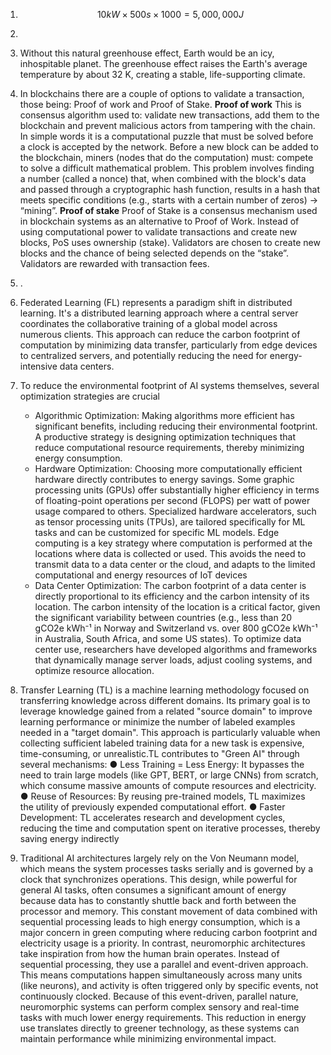 
1. $$10kW \times 500s \times 1000 = 5, 000, 000 J$$
2. 

3. Without this natural greenhouse effect, Earth would be an icy, inhospitable planet. The greenhouse effect raises the Earth's average temperature by about 32 K, creating a stable, life-supporting climate.
4. In blockchains there are a couple of options to validate a transaction, those being: Proof of work and Proof of Stake.
   **Proof of work**
   This is  consensus algorithm used to: validate new transactions, add them to the blockchain and prevent malicious actors from tampering with the chain. In simple words it is a computational puzzle that must be solved before a clock is accepted by the network. Before a new block can be added to the blockchain, miners (nodes that do the computation) must: compete to solve a difficult mathematical problem. This problem involves finding a number (called a nonce) that, when combined with the block's data and passed through a cryptographic hash function, results in a hash that meets specific conditions (e.g., starts with a certain number of zeros) → “mining”.
   **Proof of stake**
   Proof of Stake is a consensus mechanism used in blockchain systems as an alternative to Proof of Work. Instead of using computational power to validate transactions and create new blocks, PoS uses ownership (stake). Validators are chosen to create new blocks and the chance of being selected depends on the “stake”. Validators are rewarded with transaction fees.
5. .
6. Federated Learning (FL) represents a paradigm shift in distributed learning. It's a distributed learning approach where a central server coordinates the collaborative training of a global model across numerous clients.
   This approach can reduce the carbon footprint of computation by minimizing data transfer, particularly from edge devices to centralized servers, and potentially reducing the need for energy-intensive data centers. 
7. To reduce the environmental footprint of AI systems themselves, several optimization strategies are crucial 
   
   - Algorithmic Optimization: 
     Making algorithms more efficient has significant benefits, including reducing their environmental footprint. A productive strategy is designing optimization techniques that reduce computational resource requirements, thereby minimizing energy consumption.
   - Hardware Optimization:
	Choosing more computationally efficient hardware directly contributes to energy savings.
	Some graphic processing units (GPUs) offer substantially higher efficiency in terms of floating-point
	operations per second (FLOPS) per watt of power usage compared to others.
	Specialized hardware accelerators, such as tensor processing units (TPUs), are tailored specifically for
	ML tasks and can be customized for specific ML models.
	Edge computing is a key strategy where computation is performed at the locations where data is collected
	or used. This avoids the need to transmit data to a data center or the cloud, and adapts to the limited
	computational and energy resources of IoT devices
   - Data Center Optimization:
	The carbon footprint of a data center is directly proportional to its efficiency and the carbon intensity of its
	location.
	The carbon intensity of the location is a critical factor, given the significant variability between countries
	(e.g., less than 20 gCO2e kWh⁻¹ in Norway and Switzerland vs. over 800 gCO2e kWh⁻¹ in Australia, South
	Africa, and some US states).
	To optimize data center use, researchers have developed algorithms and frameworks that dynamically
	manage server loads, adjust cooling systems, and optimize resource allocation.

 9. Transfer Learning (TL) is a machine learning methodology focused on transferring knowledge across different domains. Its primary goal is to leverage knowledge gained from a related "source domain" to improve learning performance or minimize the number of labeled examples needed in a "target domain". This approach is particularly valuable when collecting sufficient labeled training data for a new task is expensive, time-consuming, or unrealistic.TL contributes to "Green AI" through several mechanisms:
	● Less Training = Less Energy: It bypasses the need to train large models (like GPT, BERT, or large
	CNNs) from scratch, which consume massive amounts of compute resources and electricity.
	● Reuse of Resources: By reusing pre-trained models, TL maximizes the utility of previously
	expended computational effort.
	● Faster Development: TL accelerates research and development cycles, reducing the time and
	computation spent on iterative processes, thereby saving energy indirectly
 10. Traditional AI architectures largely rely on the Von Neumann model, which means the system processes tasks serially and is governed by a clock that synchronizes operations. This design, while powerful for general AI tasks, often consumes a significant amount of energy because data has to constantly shuttle back and forth between the processor and memory. This constant movement of data combined with sequential processing leads to high energy consumption, which is a major concern in green computing where reducing carbon footprint and electricity usage is a priority. In contrast, neuromorphic architectures take inspiration from how the human brain operates. Instead of sequential processing, they use a parallel and event-driven approach. This means computations happen simultaneously across many units (like neurons), and activity is often triggered only by specific events, not continuously clocked. Because of this event-driven, parallel nature, neuromorphic systems can perform complex sensory and real-time tasks with much lower energy requirements. This reduction in energy use translates directly to greener technology, as these systems can maintain performance while minimizing environmental impact.